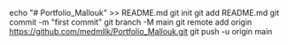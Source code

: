 echo "# Portfolio_Mallouk" >> README.md
git init
git add README.md
git commit -m "first commit"
git branch -M main
git remote add origin https://github.com/medmllk/Portfolio_Mallouk.git
git push -u origin main
